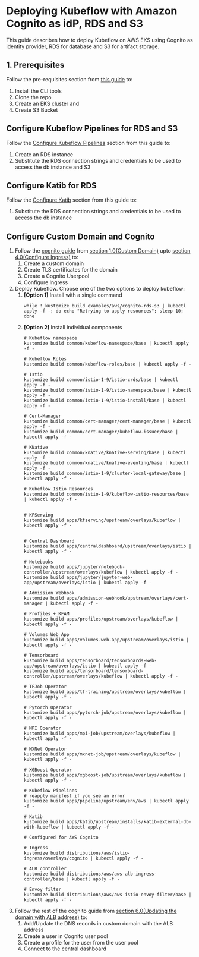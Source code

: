 # Deploying Kubeflow with Amazon Cognito as idP, RDS and S3

This guide describes how to deploy Kubeflow on AWS EKS using Cognito as identity provider, RDS for database and S3 for artifact storage.

## 1. Prerequisites
Follow the pre-requisites section from [this guide](../rds-s3/README.md#1-prerequisites) to:
1. Install the CLI tools
1. Clone the repo
1. Create an EKS cluster and
1. Create S3 Bucket

## Configure Kubeflow Pipelines for RDS and S3

Follow the [Configure Kubeflow Pipelines](../rds-s3/README.md#2-configure-kubeflow-pipelines) section from this guide to:
1. Create an RDS instance
2. Substitute the RDS connection strings and credentials to be used to access the db instance and S3

## Configure Katib for RDS
Follow the [Configure Katib](../rds-s3/README.md#3-configure-katib) section from this guide to:
1. Substitute the RDS connection strings and credentials to be used to access the db instance

## Configure Custom Domain and Cognito

1. Follow the [cognito guide](../cognito/README.md#10-custom-domain) from [section 1.0(Custom Domain)](../cognito/README.md#10-custom-domain) upto [section 4.0(Configure Ingress)](../cognito/README.md#40-configure-ingress) to:
    1. Create a custom domain
    1. Create TLS certificates for the domain
    1. Create a Cognito Userpool
    1. Configure Ingress
2. Deploy Kubeflow. Choose one of the two options to deploy kubeflow:
    1. **[Option 1]** Install with a single command
        ```
        while ! kustomize build examples/aws/cognito-rds-s3 | kubectl apply -f -; do echo "Retrying to apply resources"; sleep 10; done
        ```
    1. **[Option 2]** Install individual components
        ```
        # Kubeflow namespace
        kustomize build common/kubeflow-namespace/base | kubectl apply -f -
        
        # Kubeflow Roles
        kustomize build common/kubeflow-roles/base | kubectl apply -f -
        
        # Istio
        kustomize build common/istio-1-9/istio-crds/base | kubectl apply -f -
        kustomize build common/istio-1-9/istio-namespace/base | kubectl apply -f -
        kustomize build common/istio-1-9/istio-install/base | kubectl apply -f -

        # Cert-Manager
        kustomize build common/cert-manager/cert-manager/base | kubectl apply -f -
        kustomize build common/cert-manager/kubeflow-issuer/base | kubectl apply -f -
        
        # KNative
        kustomize build common/knative/knative-serving/base | kubectl apply -f -
        kustomize build common/knative/knative-eventing/base | kubectl apply -f -
        kustomize build common/istio-1-9/cluster-local-gateway/base | kubectl apply -f -
        
        # Kubeflow Istio Resources
        kustomize build common/istio-1-9/kubeflow-istio-resources/base | kubectl apply -f -
        
        
        # KFServing
        kustomize build apps/kfserving/upstream/overlays/kubeflow | kubectl apply -f -
        
        
        # Central Dashboard
        kustomize build apps/centraldashboard/upstream/overlays/istio | kubectl apply -f -
        
        # Notebooks
        kustomize build apps/jupyter/notebook-controller/upstream/overlays/kubeflow | kubectl apply -f -
        kustomize build apps/jupyter/jupyter-web-app/upstream/overlays/istio | kubectl apply -f -
        
        # Admission Webhook
        kustomize build apps/admission-webhook/upstream/overlays/cert-manager | kubectl apply -f -
        
        # Profiles + KFAM
        kustomize build apps/profiles/upstream/overlays/kubeflow | kubectl apply -f -
        
        # Volumes Web App
        kustomize build apps/volumes-web-app/upstream/overlays/istio | kubectl apply -f -
        
        # Tensorboard
        kustomize build apps/tensorboard/tensorboards-web-app/upstream/overlays/istio | kubectl apply -f -
        kustomize build apps/tensorboard/tensorboard-controller/upstream/overlays/kubeflow | kubectl apply -f -
        
        # TFJob Operator
        kustomize build apps/tf-training/upstream/overlays/kubeflow | kubectl apply -f -
        
        # Pytorch Operator
        kustomize build apps/pytorch-job/upstream/overlays/kubeflow | kubectl apply -f -
        
        # MPI Operator
        kustomize build apps/mpi-job/upstream/overlays/kubeflow | kubectl apply -f -
        
        # MXNet Operator
        kustomize build apps/mxnet-job/upstream/overlays/kubeflow | kubectl apply -f -
        
        # XGBoost Operator
        kustomize build apps/xgboost-job/upstream/overlays/kubeflow | kubectl apply -f -

        # Kubeflow Pipelines
        # reapply manifest if you see an error
        kustomize build apps/pipeline/upstream/env/aws | kubectl apply -f -

        # Katib
        kustomize build apps/katib/upstream/installs/katib-external-db-with-kubeflow | kubectl apply -f -

        # Configured for AWS Cognito
        
        # Ingress
        kustomize build distributions/aws/istio-ingress/overlays/cognito | kubectl apply -f -

        # ALB controller
        kustomize build distributions/aws/aws-alb-ingress-controller/base | kubectl apply -f -

        # Envoy filter
        kustomize build distributions/aws/aws-istio-envoy-filter/base | kubectl apply -f -        
        ```
1. Follow the rest of the cognito guide from [section 6.0(Updating the domain with ALB address)](../cognito/README.md#60-updating-the-domain-with-ALB-address) to:
    1. Add/Update the DNS records in custom domain with the ALB address
    1. Create a user in Cognito user pool
    1. Create a profile for the user from the user pool
    1. Connect to the central dashboard
